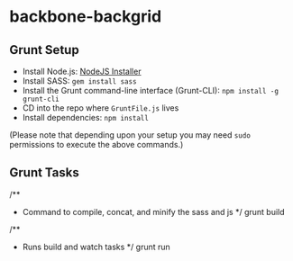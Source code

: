 backbone-backgrid
=================






Grunt Setup
-----------

- Install Node.js:  [NodeJS Installer](http://nodejs.org/)
- Install SASS: `gem install sass`
- Install the Grunt command-line interface (Grunt-CLI):  `npm install -g grunt-cli`
- CD into the repo where `GruntFile.js` lives
- Install dependencies: `npm install`

(Please note that depending upon your setup you may need `sudo` permissions to execute the above commands.)


Grunt Tasks
-----------

/**
 * Command to compile, concat, and minify the sass and js
 */
grunt build

/**
 * Runs build and watch tasks
 */
grunt run
